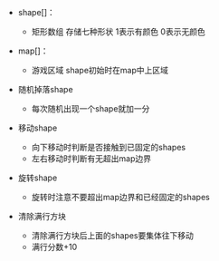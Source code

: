 - shape[]：
	- 矩形数组 存储七种形状 1表示有颜色 0表示无颜色

- map[]：
	- 游戏区域 shape初始时在map中上区域

- 随机掉落shape
	- 每次随机出现一个shape就加一分

- 移动shape
	- 向下移动时判断是否接触到已固定的shapes
	- 左右移动时判断有无超出map边界
- 旋转shape
	- 旋转时注意不要超出map边界和已经固定的shapes

- 清除满行方块
	- 清除满行方块后上面的shapes要集体往下移动
	- 满行分数+10

